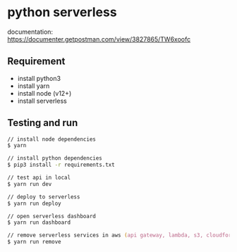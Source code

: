 # python serverless

documentation: <https://documenter.getpostman.com/view/3827865/TW6xoofc>

<!-- api url: <https://bd2mt0au0j.execute-api.ap-southeast-1.amazonaws.com/prod/> -->

## Requirement

- install python3
- install yarn
- install node (v12+)
- install serverless

## Testing and run

```zsh
// install node dependencies
$ yarn

// install python dependencies
$ pip3 install -r requirements.txt

// test api in local
$ yarn run dev

// deploy to serverless
$ yarn run deploy

// open serverless dashboard
$ yarn run dashboard

// remove serverless services in aws (api gateway, lambda, s3, cloudformation)
$ yarn run remove
```
